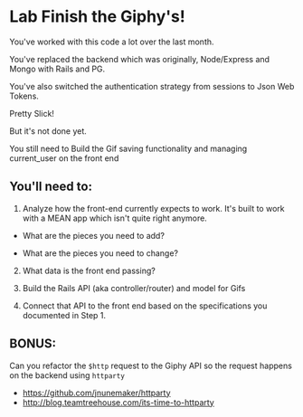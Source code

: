 # Lab Finish the Giphy's!

You've worked with this code a lot over the last month.

You've replaced the backend which was originally, Node/Express and Mongo with Rails and PG.

You've also switched the authentication strategy from sessions to Json Web Tokens.

Pretty Slick!

But it's not done yet.

You still need to Build the Gif saving functionality and managing current_user on the front end

## You'll need to:

1. Analyze how the front-end currently expects to work. It's built to work with a MEAN app which isn't quite right anymore.

  - What are the pieces you need to add?

  - What are the pieces you need to change?

2. What data is the front end passing?

3. Build the Rails API (aka controller/router) and model for Gifs

4. Connect that API to the front end based on the specifications you documented in Step 1.

## BONUS:

Can you refactor the `$http` request to the Giphy API so the request happens on the backend using `httparty`

- https://github.com/jnunemaker/httparty
- http://blog.teamtreehouse.com/its-time-to-httparty
